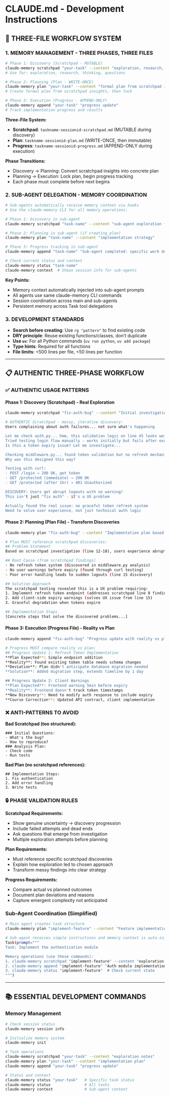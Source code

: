 # CLAUDE.md - Development Instructions

## 🧠 THREE-FILE WORKFLOW SYSTEM

### 1. MEMORY MANAGEMENT - THREE PHASES, THREE FILES
```bash
# Phase 1: Discovery (Scratchpad - MUTABLE)
claude-memory scratchpad "your-task" --content "exploration, research, thinking, questions"
# Use for: exploration, research, thinking, questions

# Phase 2: Planning (Plan - WRITE-ONCE)
claude-memory plan "your-task" --content "formal plan from scratchpad insights"
# Create formal plan from scratchpad insights, then lock

# Phase 3: Execution (Progress - APPEND-ONLY)
claude-memory append "your-task" "progress update"
# Track implementation progress and results
```

**Three-File System:**
- **Scratchpad**: `taskname-sessionid-scratchpad.md` (MUTABLE during discovery)
- **Plan**: `taskname-sessionid-plan.md` (WRITE-ONCE, then immutable)
- **Progress**: `taskname-sessionid-progress.md` (APPEND-ONLY during execution)

**Phase Transitions:**
- Discovery → Planning: Convert scratchpad insights into concrete plan
- Planning → Execution: Lock plan, begin progress tracking
- Each phase must complete before next begins

### 2. SUB-AGENT DELEGATION - MEMORY COORDINATION
```bash
# Sub-agents automatically receive memory context via hooks
# Use the claude-memory CLI for all memory operations:

# Phase 1: Discovery in sub-agent
claude-memory scratchpad "task-name" --content "sub-agent exploration findings"

# Phase 2: Planning in sub-agent (if creating plan)
claude-memory plan "task-name" --content "implementation strategy"

# Phase 3: Progress tracking in sub-agent
claude-memory append "task-name" "Sub-agent completed: specific work done"

# Check current status and context
claude-memory status "task-name"
claude-memory context  # Shows session info for sub-agents
```

**Key Points:**
- Memory context automatically injected into sub-agent prompts
- All agents use same claude-memory CLI commands
- Session coordination across main and sub-agents
- Persistent memory across Task tool delegations

### 3. DEVELOPMENT STANDARDS
- **Search before creating**: Use `rg "pattern"` to find existing code
- **DRY principle**: Reuse existing functions/classes, don't duplicate
- **Use `uv`**: For all Python commands (`uv run python`, `uv add package`)
- **Type hints**: Required for all functions
- **File limits**: <500 lines per file, <50 lines per function

---

## 📋 AUTHENTIC THREE-PHASE WORKFLOW

### ✅ AUTHENTIC USAGE PATTERNS

#### Phase 1: Discovery (Scratchpad) - Real Exploration
```bash
claude-memory scratchpad "fix-auth-bug" --content "Initial investigation..."

# AUTHENTIC Scratchpad - messy, iterative discovery:
Users complaining about auth failures... not sure what's happening

Let me check auth.py... hmm, this validation logic on line 45 looks weird
Tried testing login flow manually - works initially but fails after exactly 1 hour
Is this a token expiry issue? Let me investigate...

Checking middleware.py... found token validation but no refresh mechanism?
Why was this designed this way?

Testing with curl:
- POST /login → 200 OK, get token
- GET /protected (immediate) → 200 OK
- GET /protected (after 1hr) → 401 Unauthorized

DISCOVERY: Users get abrupt logouts with no warning!
This isn't just "fix auth" - it's a UX problem

Actually found the real issue: no graceful token refresh system
Need to solve user experience, not just technical auth logic
```

#### Phase 2: Planning (Plan File) - Transform Discoveries
```bash
claude-memory plan "fix-auth-bug" --content "Implementation plan based on discoveries..."

# Plan MUST reference scratchpad discoveries:
## Problem Statement
Based on scratchpad investigation (line 12-18), users experience abrupt logouts due to 1-hour token expiry with no refresh mechanism.

## Root Cause (from scratchpad findings)
- No refresh token system (discovered in middleware.py analysis)
- No user warnings before expiry (found through curl testing)
- Poor error handling leads to sudden logouts (line 15 discovery)

## Solution Approach
The scratchpad testing revealed this is a UX problem requiring:
1. Implement refresh token endpoint (addresses scratchpad line 8 finding)
2. Add client-side expiry warnings (solves UX issue from line 15)
3. Graceful degradation when tokens expire

## Implementation Steps
[Concrete steps that solve the discovered problems...]
```

#### Phase 3: Execution (Progress File) - Reality vs Plan
```bash
claude-memory append "fix-auth-bug" "Progress update with reality vs plan comparison..."

# Progress MUST compare reality vs plan:
## Progress Update 1: Refresh Token Implementation
**Plan Expected**: Simple endpoint addition
**Reality**: Found existing token table needs schema changes
**Deviation**: Plan didn't anticipate database migration needed
**Solution**: Added migration step, extends timeline by 1 day

## Progress Update 2: Client Warnings
**Plan Expected**: Frontend warning 5min before expiry
**Reality**: Frontend doesn't track token timestamps
**New Discovery**: Need to modify auth response to include expiry
**Course Correction**: Updated API contract, client implementation
```

### ❌ ANTI-PATTERNS TO AVOID

**Bad Scratchpad (too structured):**
```
### Initial Questions:
- What's the bug?
- How to reproduce?
### Analysis Plan:
- Check code
- Run tests
```

**Bad Plan (no scratchpad references):**
```
## Implementation Steps:
1. Fix authentication
2. Add error handling
3. Write tests
```

### 🔒 PHASE VALIDATION RULES

**Scratchpad Requirements:**
- Show genuine uncertainty → discovery progression
- Include failed attempts and dead ends
- Ask questions that emerge from investigation
- Multiple exploration attempts before planning

**Plan Requirements:**
- Must reference specific scratchpad discoveries
- Explain how exploration led to chosen approach
- Transform messy findings into clear strategy

**Progress Requirements:**
- Compare actual vs planned outcomes
- Document plan deviations and reasons
- Capture emergent complexity not anticipated

### Sub-Agent Coordination (Simplified)
```bash
# Main agent creates task structure
claude-memory plan "implement-feature" --content "Feature implementation plan"

# Sub-agent receives simple instructions and memory context is auto-injected
Task(prompt="""
Task: Implement the authentication module

Memory operations (use these commands):
1. claude-memory scratchpad "implement-feature" --content "exploration findings"
2. claude-memory append "implement-feature" "Auth module implementation progress"
3. claude-memory status "implement-feature"  # Check current state
""")
```

---

## 📚 ESSENTIAL DEVELOPMENT COMMANDS

### Memory Management
```bash
# Check session status
claude-memory session info

# Initialize memory system
claude-memory init

# Task operations
claude-memory scratchpad "your-task" --content "exploration notes"
claude-memory plan "your-task" --content "implementation plan"
claude-memory append "your-task" "progress update"

# Status and context
claude-memory status "your-task"   # Specific task status
claude-memory status               # All tasks
claude-memory context              # Sub-agent context
```